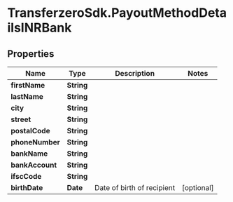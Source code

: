 # TransferzeroSdk.PayoutMethodDetailsINRBank

## Properties

Name | Type | Description | Notes
------------ | ------------- | ------------- | -------------
**firstName** | **String** |  | 
**lastName** | **String** |  | 
**city** | **String** |  | 
**street** | **String** |  | 
**postalCode** | **String** |  | 
**phoneNumber** | **String** |  | 
**bankName** | **String** |  | 
**bankAccount** | **String** |  | 
**ifscCode** | **String** |  | 
**birthDate** | **Date** | Date of birth of recipient | [optional] 


